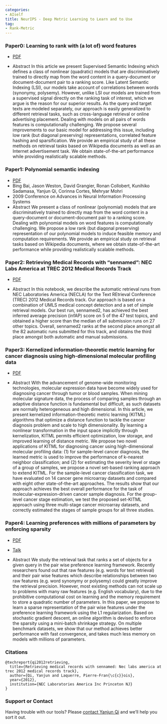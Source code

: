 ```yaml
---
categories:
- AIself
title: NeurIPS - Deep Metric Learning to Learn and to Use  
tag:
- Rank-Metric
---
```


### Paper0: Learning to rank with (a lot of) word features

+ [PDF](https://link.springer.com/article/10.1007/s10791-009-9117-9)

+ Abstract
In this article we present Supervised Semantic Indexing which defines a class of nonlinear (quadratic) models that are discriminatively trained to directly map from the word content in a query-document or document-document pair to a ranking score. Like Latent Semantic Indexing (LSI), our models take account of correlations between words (synonymy, polysemy). However, unlike LSI our models are trained from a supervised signal directly on the ranking task of interest, which we argue is the reason for our superior results. As the query and target texts are modeled separately, our approach is easily generalized to different retrieval tasks, such as cross-language retrieval or online advertising placement. Dealing with models on all pairs of words features is computationally challenging. We propose several improvements to our basic model for addressing this issue, including low rank (but diagonal preserving) representations, correlated feature hashing and sparsification. We provide an empirical study of all these methods on retrieval tasks based on Wikipedia documents as well as an Internet advertisement task. We obtain state-of-the-art performance while providing realistically scalable methods.


### Paper1: Polynomial semantic indexing

+ [PDF](http://papers.nips.cc/paper/3742-polynomial-semantic-indexing.pdf)
+ Bing Bai, Jason Weston, David Grangier, Ronan Collobert, Kunihiko Sadamasa, Yanjun Qi, Corinna Cortes, Mehryar Mohri
+ 2009 Conference on Advances in Neural Information Processing Systems
+ Abstract
We present a class of nonlinear (polynomial) models that are discriminatively trained to directly map from the word content in a query-document or document-document pair to a ranking score. Dealing with polynomial models on word features is computationally challenging. We propose a low rank (but diagonal preserving) representation of our polynomial models to induce feasible memory and computation requirements. We provide an empirical study on retrieval tasks based on Wikipedia documents, where we obtain state-of-the-art performance while providing realistically scalable methods.


### Paper2: Retrieving Medical Records with “sennamed”: NEC Labs America at TREC 2012 Medical Records Track
+ [PDF](https://apps.dtic.mil/dtic/tr/fulltext/u2/a581305.pdf)

+ Abstract
In this notebook, we describe the automatic retrieval runs from NEC Laboratories America (NECLA) for the Text REtrieval Conference (TREC) 2012 Medical Records track. Our approach is based on a combination of UMLS medical concept detection and a set of simple retrieval models. Our best run, sennamed2, has achieved the best inferred average precision (infAP) score on 5 of the 47 test topics, and obtained a higher score than the median of all submission runs on 27 other topics. Overall, sennamed2 ranks at the second place amongst all the 82 automatic runs submitted for this track, and obtains the third place amongst both automatic and manual submissions.


### Paper3: Kernelized information-theoretic metric learning for cancer diagnosis using high-dimensional molecular profiling data
+ [PDF](https://qiyanjun.github.io/Homepage//paperA14/2015-TKDD.pdf)

+ Abstract
With the advancement of genome-wide monitoring technologies, molecular expression data have become widely used for diagnosing cancer through tumor or blood samples. When mining molecular signature data, the process of comparing samples through an adaptive distance function is fundamental but difficult, as such datasets are normally heterogeneous and high dimensional. In this article, we present kernelized information-theoretic metric learning (KITML) algorithms that optimize a distance function to tackle the cancer diagnosis problem and scale to high dimensionality. By learning a nonlinear transformation in the input space implicitly through kernelization, KITML permits efficient optimization, low storage, and improved learning of distance metric. We propose two novel applications of KITML for diagnosing cancer using high-dimensional molecular profiling data: (1) for sample-level cancer diagnosis, the learned metric is used to improve the performance of k-nearest neighbor classification; and (2) for estimating the severity level or stage of a group of samples, we propose a novel set-based ranking approach to extend KITML. For the sample-level cancer classification task, we have evaluated on 14 cancer gene microarray datasets and compared with eight other state-of-the-art approaches. The results show that our approach achieves the best overall performance for the task of molecular-expression-driven cancer sample diagnosis. For the group-level cancer stage estimation, we test the proposed set-KITML approach using three multi-stage cancer microarray datasets, and correctly estimated the stages of sample groups for all three studies.


### Paper4: Learning preferences with millions of parameters by enforcing sparsity
+ [PDF](http://www-2.cs.cmu.edu/~qyj/papersA08/sparse-icdm10.pdf)
+ [Talk](http://www.cs.cmu.edu/~qyj/papersA08/sparse-icdm10-slide.pdf)

+ Abstract
We study the retrieval task that ranks a set of objects for a given query in the pair wise preference learning framework. Recently researchers found out that raw features (e.g. words for text retrieval) and their pair wise features which describe relationships between two raw features (e.g. word synonymy or polysemy) could greatly improve the retrieval precision. However, most existing methods can not scale up to problems with many raw features (e.g. English vocabulary), due to the prohibitive computational cost on learning and the memory requirement to store a quadratic number of parameters. In this paper, we propose to learn a sparse representation of the pair wise features under the preference learning framework using the L1 regularization. Based on stochastic gradient descent, an online algorithm is devised to enforce the sparsity using a mini-batch shrinkage strategy. On multiple benchmark datasets, we show that our method achieves better performance with fast convergence, and takes much less memory on models with millions of parameters.




### Citations

```
@techreport{qi2012retrieving,
  title={Retrieving medical records with sennamed: Nec labs america at trec 2012 medical records track},
  author={Qi, Yanjun and Laquerre, Pierre-Fran{\c{c}}ois},
  year={2012},
  institution={NEC Laboratories America Inc Princeton NJ}
}
```


### Support or Contact

Having trouble with our tools? Please [contact Yanjun Qi](mailto:yq2h@virginia.edu) and we’ll help you sort it out.
